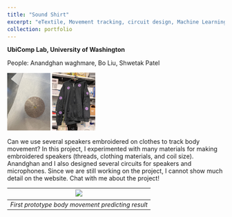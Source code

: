 ```yaml
---
title: "Sound Shirt"
excerpt: "eTextile, Movement tracking, circuit design, Machine Learning <br/> <img src='/images/SoundShirtFront.png'>"
collection: portfolio
---
```


**UbiComp Lab, University of Washington**

People: Anandghan waghmare, Bo Liu, Shwetak Patel 

<p float="left">
  <img src="/images/Speaker_1.jpg" width="100" />
  <img src="/images/Speaker_2.jpg" width="100" /> 
</p>

Can we use several speakers embroidered on clothes to track body movement? In this project, I experimented with many materials for making embroidered speakers (threads, clothing materials, and coil size). Anandghan and I also designed several circuits for speakers and microphones. Since we are still working on the project, I cannot show much detail on the website. Chat with me about the project!


|![](http://boliu97.github.io/images\SoundShirt-demo.gif)|
|:--:| 
| *First prototype body movement predicting result* |


